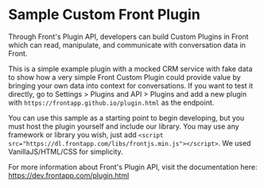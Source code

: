 # Sample Custom Front Plugin
Through Front's Plugin API, developers can build Custom Plugins in Front which can read, manipulate, and communicate with conversation data in Front.

This is a simple example plugin with a mocked CRM service with fake data to show how a very simple Front Custom Plugin could provide value by bringing your own data into context for conversations.  If you want to test it directly, go to Settings > Plugins and API > Plugins and add a new plugin with `https://frontapp.github.io/plugin.html` as the endpoint.

You can use this sample as a starting point to begin developing, but you must host the plugin yourself and include our library.  You may use any framework or library you wish, just add `<script src="https://dl.frontapp.com/libs/frontjs.min.js"></script>`.  We used VanillaJS/HTML/CSS for simplicity.

For more information about Front's Plugin API, visit the documentation here: https://dev.frontapp.com/plugin.html
